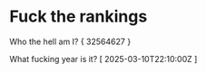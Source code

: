 # Fuck the rankings

Who the hell am I?
{ 32564627 }

What fucking year is it?
[ 2025-03-10T22:10:00Z ]
